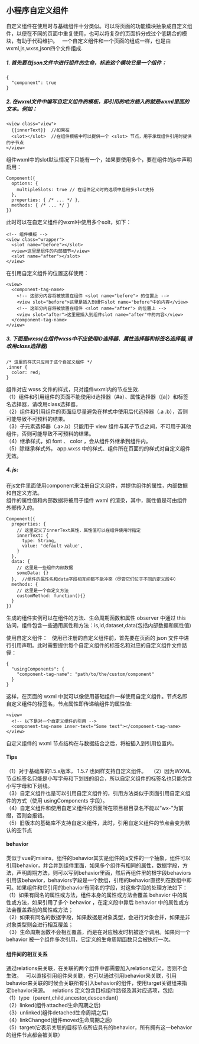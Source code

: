 ## 小程序自定义组件
自定义组件在使用时与基础组件十分类似。可以将页面的功能模块抽象成自定义组件，以便在不同的页面中重复使用，也可以将复杂的页面拆分成过个低耦合的模块，有助于代码维护。  
一个自定义组件和一个页面的组成一样，也是由wxml,js,wxss,json四个文件组成.  
##### 1. 首先要在json文件中进行组件的生命，标志这个模块它是一个组件：  
```
{
  "component": true
}
```
##### 2. 在wxml文件中编写自定义组件的模板，即引用的地方插入的就是wxml里面的文本。例如：
```
<view class="view">
  {{innerText}}  //如果在
  <slot></slot>  //在组件模板中可以提供一个 <slot> 节点，用于承载组件引用时提供的子节点
</view>
```
组件wxml中的slot默认情况下只能有一个，如果要使用多个，要在组件的js中声明启用：  
```
Component({
  options: {
    multipleSlots: true // 在组件定义时的选项中启用多slot支持
  },
  properties: { /* ... */ },
  methods: { /* ... */ }
})
```
此时可以在自定义组件的wxml中使用多个solt，如下：
```
<!-- 组件模板 -->
<view class="wrapper">
  <slot name="before"></slot>
  <view>这里是组件的内部细节</view>
  <slot name="after"></slot>
</view>
```
在引用自定义组件的位置这样使用：
```
<view>
  <component-tag-name>
    <!-- 这部分内容将被放置在组件 <slot name="before"> 的位置上 -->
    <view slot="before">这里是插入到组件slot name="before"中的内容</view>
    <!-- 这部分内容将被放置在组件 <slot name="after"> 的位置上 -->
    <view slot="after">这里是插入到组件slot name="after"中的内容</view>
  </component-tag-name>
</view>
```

##### 3. 下面是wxss(在组件wxss中不应使用ID选择器、属性选择器和标签名选择器,请改用class选择器)
```
/* 这里的样式只应用于这个自定义组件 */
.inner {
  color: red;
}
```
组件对应 wxss 文件的样式，只对组件wxml内的节点生效.  
（1）组件和引用组件的页面不能使用id选择器（#a）、属性选择器（[a]）和标签名选择器，请改用class选择器。  
（2）组件和引用组件的页面应尽量避免在样式中使用后代选择器（.a .b），否则可能导致不可预料的结果。  
（3）子元素选择器（.a>.b）只能用于 view 组件与其子节点之间，不可用于其他组件，否则可能导致不可预料的结果。  
（4）继承样式，如 font 、 color ，会从组件外继承到组件内。  
（5）除继承样式外， app.wxss 中的样式、组件所在页面的的样式对自定义组件无效。  

##### 4. js:  
在js文件里面使用component来注册自定义组件，并提供组件的属性，内部数据和自定义方法。  
组件的属性值和内部数据将被用于组件 wxml 的渲染，其中，属性值是可由组件外部传入的。  
```
Component({
  properties: {
    // 这里定义了innerText属性，属性值可以在组件使用时指定
    innerText: {
      type: String,
      value: 'default value',
    }
  },
  data: {
    // 这里是一些组件内部数据
    someData: {}
  },  //组件的属性名和data字段相互间都不能冲突（尽管它们位于不同的定义段中）
  methods: {
    // 这里是一个自定义方法
    customMethod: function(){}
  }
})
```
生成的组件实例可以在组件的方法、生命周期函数和属性 observer 中通过 this 访问，组件包含一些通用属性和方法：is,id,dataset,data(包括内部数据和属性值)  

使用自定义组件：  
使用已注册的自定义组件前，首先要在页面的 json 文件中进行引用声明。此时需要提供每个自定义组件的标签名和对应的自定义组件文件路径：  
```
{
  "usingComponents": {
    "component-tag-name": "path/to/the/custom/component"
  }
}
```
这样，在页面的 wxml 中就可以像使用基础组件一样使用自定义组件。节点名即自定义组件的标签名，节点属性即传递给组件的属性值:
```
<view>
  <!-- 以下是对一个自定义组件的引用 -->
  <component-tag-name inner-text="Some text"></component-tag-name>
</view>
```
自定义组件的 wxml 节点结构在与数据结合之后，将被插入到引用位置内。  
#### Tips
（1）对于基础库的1.5.x版本， 1.5.7 也同样支持自定义组件。  
（2）因为WXML节点标签名只能是小写字母和下划线的组合，所以自定义组件的标签名也只能包含小写字母和下划线。  
（3）自定义组件也是可以引用自定义组件的，引用方法类似于页面引用自定义组件的方式（使用 usingComponents 字段）。  
（4）自定义组件和使用自定义组件的页面所在项目根目录名不能以“wx-”为前缀，否则会报错。  
（5）旧版本的基础库不支持自定义组件，此时，引用自定义组件的节点会变为默认的空节点  


#### behavior
类似于vue的mixins，组件的behavior其实是组件的js文件的一个抽象，组件可以引用behavior，并合并到组件里面，如果多个组件有相同的属性，数据字段，方法，声明周期方法，则可以写到behavior里面，然后再组件里的根字段behaviors引用该behavior，behaviors字段是一个数组，引用的behavior直接列在数组中即可。如果组件和它引用的behavior有同名的字段，对这些字段的处理方法如下：   
（1）如果有同名的属性或方法，组件本身的属性或方法会覆盖 behavior 中的属性或方法，如果引用了多个 behavior ，在定义段中靠后 behavior 中的属性或方法会覆盖靠前的属性或方法；   
（2）如果有同名的数据字段，如果数据是对象类型，会进行对象合并，如果是非对象类型则会进行相互覆盖；  
（3）生命周期函数不会相互覆盖，而是在对应触发时机被逐个调用。如果同一个 behavior 被一个组件多次引用，它定义的生命周期函数只会被执行一次。  

#### 组件间的相互关系
通过relations来关联，在关联的两个组件中都需要加入relations定义，否则不会生效。  
可以直接引用组件来关联，也可以通过引用behavior来关联，引用behavior来关联的时候会关联所有引入behavior的组件，使用target关键组来指定behavior来源。  
relations 定义包含目标组件路径及其对应选项，包括:  
（1）type（parent,child,ancestor,descendant）  
（2）linked(组件attached生命周期之后)   
（3）unlinked(组件detached生命周期之后)  
（4）linkChanged(组件moved生命周期之后)    
（5）target(它表示关联的目标节点所应具有的behavior，所有拥有这一behavior的组件节点都会被关联）  
